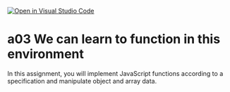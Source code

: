 [![Open in Visual Studio Code](https://classroom.github.com/assets/open-in-vscode-f059dc9a6f8d3a56e377f745f24479a46679e63a5d9fe6f495e02850cd0d8118.svg)](https://classroom.github.com/online_ide?assignment_repo_id=6070859&assignment_repo_type=AssignmentRepo)
# a03 We can learn to function in this environment
In this assignment, you will implement JavaScript functions according to a specification and manipulate object and array data.

